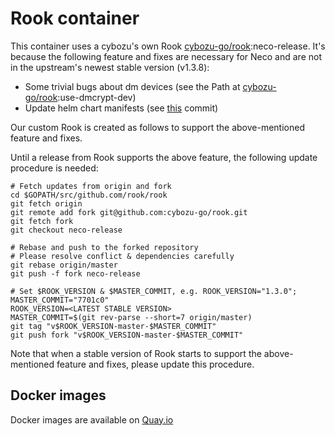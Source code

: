 Rook container
==============

This container uses a cybozu's own Rook [cybozu-go/rook][]:neco-release. It's because the following feature and fixes are necessary for Neco and are not in the upstream's newest stable version (v1.3.8):

* Some trivial bugs about dm devices  (see the Path at [cybozu-go/rook][]:use-dmcrypt-dev)
* Update helm chart manifests (see [this][ceph: update helm version] commit)

Our custom Rook is created as follows to support the above-mentioned feature and fixes.

Until a release from Rook supports the above feature, the following update procedure is needed:

```
# Fetch updates from origin and fork
cd $GOPATH/src/github.com/rook/rook
git fetch origin
git remote add fork git@github.com:cybozu-go/rook.git
git fetch fork
git checkout neco-release

# Rebase and push to the forked repository
# Please resolve conflict & dependencies carefully
git rebase origin/master
git push -f fork neco-release

# Set $ROOK_VERSION & $MASTER_COMMIT, e.g. ROOK_VERSION="1.3.0"; MASTER_COMMIT="7701c0"
ROOK_VERSION=<LATEST STABLE VERSION>
MASTER_COMMIT=$(git rev-parse --short=7 origin/master)
git tag "v$ROOK_VERSION-master-$MASTER_COMMIT"
git push fork "v$ROOK_VERSION-master-$MASTER_COMMIT"
```

Note that when a stable version of Rook starts to support the above-mentioned feature and fixes, please update this procedure.

[rook]: https://github.com/rook/rook
[cybozu-go/rook]: https://github.com/cybozu-go/rook
[ceph: update helm version]: https://github.com/rook/rook/commit/a86b06084988d155450557679602a5422b6e6b2c

Docker images
-------------

Docker images are available on [Quay.io](https://quay.io/repository/cybozu/rook)
